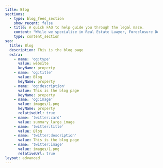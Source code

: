 ```yaml
---
title: Blog
sections:
  - type: blog_feed_section
    show_recent: false
  - title: A quick FAQ to help guide you through the legal maze.
    content: "While we specialize in Real Estate Lawyer, Foreclosure Defense and Eviction in Chicago, here are some generally helpful tips that anyone can use. Remember that not all advice fits every situation, and we therefore strongly encourage you to seek the advice of an experienced Chicago attorney for information on all your legal questions.\n\n\_\n\nQ. Should I execute a will?\n\nA. Estate planning is not only for the elderly. Every adult should have an estate plan specifying what should happen to your property when you pass away. While most people prefer not to think too far ahead, death is a reality that is, for most of us, unplanned. It is much better to draw up your own will and testament than to rely on what the law has in store for everyone who did not take the time to do so. If you have a spouse and/or children, it is especially important for you to have a will to ensure they are properly taken care of once you have moved on.\n\n\_\n\nQ. When should I contact an attorney?\n\nA. Act without delay. If you find yourself in a situation wherein you need legal advice, make contacting a skilled, experienced Chicago attorney your priority. The sooner you seek legal advice, the easier it will be for your Chicago attorney to build a strong case in your favor, whatever the charges or circumstances of your situation. Delay in obtaining legal counsel might lead to some important information being lost or forgotten, or for the other party involved in your dispute to build a stronger case against you. Often times, you also have to allow some time for your Chicago attorney to review the case, file paper work and get the proceedings started.\n\n\_\n\nQ. How much should I say?\n\nA. Be open and honest. Your Chicago attorney can only help you insofar as you help him or her understand your case. Keeping details or information from your Chicago lawyer not only makes his or her job that much difficult, it is in every case a detriment to your claim or defense. Your Chicago lawyer is there to represent you and you therefore need to have enough trust in him or her to divulge everything pertaining to your situation. Your Chicago attorney will in most cases ask questions that may seem very personal in nature, or might upset you. Remember that their only concern is to ensure you come out of the situation with the best results possible, and as such you should answer honestly and not feel defensive when being questioned.\n\n\_\n\nQ. Should I ask questions?\n\nA. Ask questions and make sure you get answers. Your Chicago attorney, if skilled, qualified and experienced, should expect you to have many questions about your case, their background, the cost of the proceedings and other aspects of the law. Any Chicago lawyer who can not or will not take the time to answer these questions clearly and openly should not be trusted. You should know exactly what to expect walking in to legal proceedings, from lawyer fees to court procedures. Make sure you are comfortable with your Chicago attorney and that they can explain legal lingo to your entire satisfaction before deciding on hiring him or her.\n"
    type: content_section
seo:
  title: Blog
  description: This is the blog page
  extra:
    - name: 'og:type'
      value: website
      keyName: property
    - name: 'og:title'
      value: Blog
      keyName: property
    - name: 'og:description'
      value: This is the blog page
      keyName: property
    - name: 'og:image'
      value: images/1.png
      keyName: property
      relativeUrl: true
    - name: 'twitter:card'
      value: summary_large_image
    - name: 'twitter:title'
      value: Blog
    - name: 'twitter:description'
      value: This is the blog page
    - name: 'twitter:image'
      value: images/1.png
      relativeUrl: true
layout: advanced
---
```


